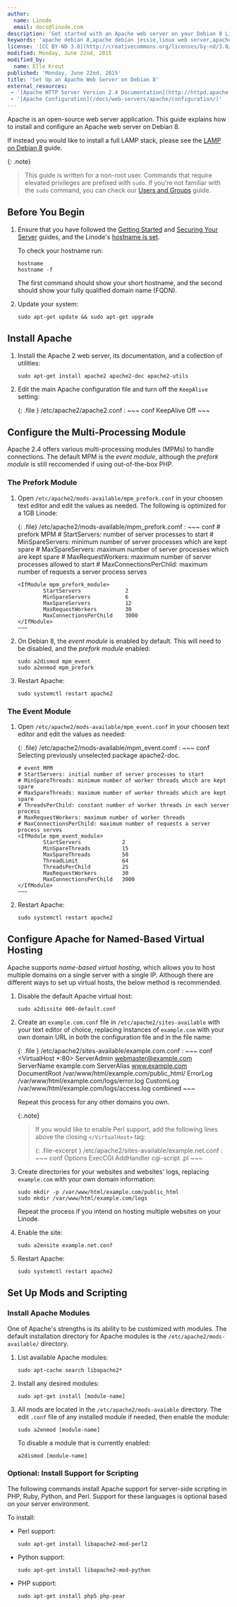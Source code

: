 ```yaml
---
author:
  name: Linode
  email: docs@linode.com
description: 'Get started with an Apache web server on your Debian 8 Linode; includes how to install, configure, and add and edit any modules and scripting'
keywords: 'apache debian 8,apache debian jessie,linux web server,apache on debian,apache jessie,apache,debian,web server'
license: '[CC BY-ND 3.0](http://creativecommons.org/licenses/by-nd/3.0/us/)'
modified: Monday, June 22nd, 2015
modified_by:
  name: Elle Krout
published: 'Monday, June 22nd, 2015'
title: 'Set Up an Apache Web Server on Debian 8'
external_resources:
 - '[Apache HTTP Server Version 2.4 Documentation](http://httpd.apache.org/docs/2.4/)'
 - '[Apache Configuration](/docs/web-servers/apache/configuration/)'
---
```


Apache is an open-source web server application. This guide explains how to install and configure an Apache web server on Debian 8.

If instead you would like to install a full LAMP stack, please see the [LAMP on Debian 8](/docs/websites/lamp/lamp-server-debian-8) guide.

{: .note}
>
>This guide is written for a non-root user. Commands that require elevated privileges are prefixed with `sudo`. If you're not familiar with the `sudo` command, you can check our [Users and Groups](/docs/tools-reference/linux-users-and-groups) guide.


## Before You Begin

1.  Ensure that you have followed the [Getting Started](/docs/getting-started) and [Securing Your Server](/docs/security/securing-your-server) guides, and the Linode's [hostname is set](/docs/getting-started#setting-the-hostname).

    To check your hostname run:

        hostname
        hostname -f

    The first command should show your short hostname, and the second should show your fully qualified domain name (FQDN).

2.  Update your system:

        sudo apt-get update && sudo apt-get upgrade

## Install Apache

1.  Install the Apache 2 web server, its documentation, and a collection of utilities:

        sudo apt-get install apache2 apache2-doc apache2-utils

2.  Edit the main Apache configuration file and turn off the `KeepAlive` setting:

    {: .file }
    /etc/apache2/apache2.conf
    :   ~~~ conf
        KeepAlive Off
        ~~~

## Configure the Multi-Processing Module

Apache 2.4 offers various multi-processing modules (MPMs) to handle connections. The default MPM is the *event module*, although the *prefork module* is still reccomended if using out-of-the-box PHP.

### The Prefork Module

1.  Open `/etc/apache2/mods-available/mpm_prefork.conf` in your choosen text editor and edit the values as needed. The following is optimized for a 1GB Linode:

    {: .file}
    /etc/apache2/mods-available/mpm_prefork.comf
    :   ~~~ conf
        # prefork MPM
        # StartServers: number of server processes to start
        # MinSpareServers: minimum number of server processes which are kept spare
        # MaxSpareServers: maximum number of server processes which are kept spare
        # MaxRequestWorkers: maximum number of server processes allowed to start
        # MaxConnectionsPerChild: maximum number of requests a server process serves

        <IfModule mpm_prefork_module>
                StartServers              2
                MinSpareServers           6
                MaxSpareServers           12
                MaxRequestWorkers         30
                MaxConnectionsPerChild    3000
        </IfModule>
        ~~~

4.  On Debian 8, the *event module* is enabled by default. This will need to be disabled, and the *prefork module* enabled:

        sudo a2dismod mpm_event
        sudo a2enmod mpm_prefork

5.  Restart Apache:

        sudo systemctl restart apache2


### The Event Module

1.  Open `/etc/apache2/mods-available/mpm_event.conf` in your choosen text editor and edit the values as needed:

    {: .file}
    /etc/apache2/mods-available/mpm_event.comf
    :   ~~~ conf
        Selecting previously unselected package apache2-doc.


        # event MPM
        # StartServers: initial number of server processes to start
        # MinSpareThreads: minimum number of worker threads which are kept spare
        # MaxSpareThreads: maximum number of worker threads which are kept spare
        # ThreadsPerChild: constant number of worker threads in each server process
        # MaxRequestWorkers: maximum number of worker threads
        # MaxConnectionsPerChild: maximum number of requests a server process serves
        <IfModule mpm_event_module>
                StartServers             2
                MinSpareThreads          15
                MaxSpareThreads          50
                ThreadLimit              64
                ThreadsPerChild          25
                MaxRequestWorkers        30
                MaxConnectionsPerChild   3000
        </IfModule>
        ~~~

2.  Restart Apache:

        sudo systemctl restart apache2


## Configure Apache for Named-Based Virtual Hosting

Apache supports *name-based virtual hosting*, which allows you to host multiple domains on a single server with a single IP. Although there are different ways to set up virtual hosts, the below method is recommended.

1.  Disable the default Apache virtual host:

        sudo a2dissite 000-default.conf

2.  Create an `example.com.conf` file in `/etc/apache2/sites-available` with your text editor of choice, replacing instances of `example.com` with your own domain URL in both the configuration file and in the file name:

    {: .file }
    /etc/apache2/sites-available/example.com.conf
    :   ~~~ conf
        <VirtualHost *:80> 
             ServerAdmin webmaster@example.com
             ServerName example.com
             ServerAlias www.example.com
             DocumentRoot /var/www/html/example.com/public_html/
             ErrorLog /var/www/html/example.com/logs/error.log 
             CustomLog /var/www/html/example.com/logs/access.log combined
        </VirtualHost>
        ~~~

    Repeat this process for any other domains you own.

    {:.note}
    >
    > If you would like to enable Perl support, add the following lines above the closing `</VirtualHost>` tag:
    >
    > {: .file-excerpt }
      /etc/apache2/sites-available/example.net.conf
    > :   ~~~ conf
    >     Options ExecCGI
    >     AddHandler cgi-script .pl
    >     ~~~

3.  Create directories for your websites and websites' logs, replacing `example.com` with your own domain information:

        sudo mkdir -p /var/www/html/example.com/public_html
        sudo mkdir /var/www/html/example.com/logs

    Repeat the process if you intend on hosting multiple websites on your Linode.

6.  Enable the site:

        sudo a2ensite example.net.conf

7.  Restart Apache:

        sudo systemctl restart apache2


## Set Up Mods and Scripting

### Install Apache Modules

One of Apache's strengths is its ability to be customized with modules. The default installation directory for Apache modules is the `/etc/apache2/mods-available/` directory.

1.  List available Apache modules:

        sudo apt-cache search libapache2* 

2.  Install any desired modules:

        sudo apt-get install [module-name]

3.  All mods are located in the `/etc/apache2/mods-avaiable` directory. The edit `.conf` file of any installed module if needed, then enable the module:

        sudo a2enmod [module-name]

    To disable a module that is currently enabled:

        a2dismod [module-name]

### Optional: Install Support for Scripting

The following commands install Apache support for server-side scripting in PHP, Ruby, Python, and Perl. Support for these languages is optional based on your server environment.

To install:

-   Perl support:

        sudo apt-get install libapache2-mod-perl2

-   Python support:

        sudo apt-get install libapache2-mod-python

-   PHP support:

        sudo apt-get install php5 php-pear